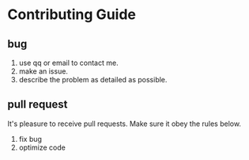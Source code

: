 # Contributing Guide

## bug

1. use qq or email to contact me.
2. make an issue.
3. describe the problem as detailed as possible.

## pull request

It's pleasure to receive pull requests. Make sure it obey the rules below.

1. fix bug
2. optimize code
